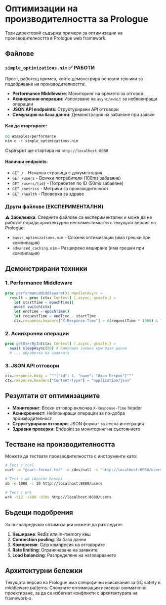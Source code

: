 # Оптимизации на производителността за Prologue

Този директорий съдържа примери за оптимизации на производителността в Prologue web framework.

## Файлове

### `simple_optimizations.nim` ✅ РАБОТИ
Прост, работещ пример, който демонстрира основни техники за подобряване на производителността:

- **Performance Middleware**: Мониторинг на времето за отговор
- **Асинхронни операции**: Използване на `async/await` за неблокиращи операции
- **JSON API endpoints**: Структурирани API отговори
- **Симулация на база данни**: Демонстрация на забавяне при заявки

#### Как да стартирате:
```bash
cd examples/performance
nim c -r simple_optimizations.nim
```

Сървърът ще стартира на `http://localhost:8080`

#### Налични endpoints:
- `GET /` - Начална страница с документация
- `GET /users` - Всички потребители (100ms забавяне)
- `GET /users/{id}` - Потребител по ID (50ms забавяне)
- `GET /metrics` - Метрики за производителност
- `GET /health` - Проверка за здраве

### Други файлове (ЕКСПЕРИМЕНТАЛНИ)

⚠️ **Забележка**: Следните файлове са експериментални и може да не работят поради архитектурни несъвместимости с текущата версия на Prologue:

- `basic_optimizations.nim` - Сложни оптимизации (има грешки при компилация)
- `advanced_caching.nim` - Разширено кеширане (има грешки при компилация)

## Демонстрирани техники

### 1. Performance Middleware
```nim
proc performanceMiddleware(): HandlerAsync =
  result = proc (ctx: Context) {.async, gcsafe.} =
    let startTime = epochTime()
    await switch(ctx)
    let endTime = epochTime()
    let requestTime = endTime - startTime
    ctx.response.headers["X-Response-Time"] = $(requestTime * 1000) & "ms"
```

### 2. Асинхронни операции
```nim
proc getUserById(ctx: Context) {.async, gcsafe.} =
  await sleepAsync(50) # Симулира заявка към база данни
  # ... обработка на заявката
```

### 3. JSON API отговори
```nim
ctx.response.body = """{"id": 1, "name": "Иван Петров"}"""
ctx.response.headers["Content-Type"] = "application/json"
```

## Резултати от оптимизациите

- **Мониторинг**: Всеки отговор включва `X-Response-Time` header
- **Асинхронност**: Неблокиращи операции за по-добра производителност
- **Структурирани отговори**: JSON формат за лесна интеграция
- **Здравни проверки**: Endpoint за мониторинг на състоянието

## Тестване на производителността

Можете да тествате производителността с инструменти като:

```bash
# Тест с curl
curl -w "@curl-format.txt" -o /dev/null -s "http://localhost:8080/users/1"

# Тест с ab (Apache Bench)
ab -n 1000 -c 10 http://localhost:8080/users

# Тест с wrk
wrk -t12 -c400 -d30s http://localhost:8080/users
```

## Бъдещи подобрения

За по-напреднали оптимизации можете да разгледате:

1. **Кеширане**: Redis или in-memory кеш
2. **Connection pooling**: За база данни
3. **Компресия**: Gzip компресия на отговорите
4. **Rate limiting**: Ограничаване на заявките
5. **Load balancing**: Разпределяне на натоварването

## Архитектурни бележки

Текущата версия на Prologue има специфични изисквания за GC safety и middleware patterns. Сложните оптимизации изискват внимателно проектиране, за да се избегнат конфликти с архитектурата на framework-а.